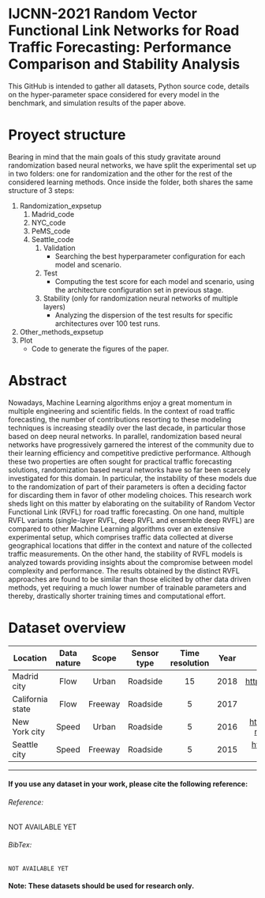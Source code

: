 # IJCNN-2021 Random Vector Functional Link Networks for Road Traffic Forecasting: Performance Comparison and Stability Analysis

This GitHub is intended to gather all datasets, Python source code, details on the hyper-parameter space considered for every model in the benchmark, and simulation results of the paper above.

# Proyect structure
Bearing in mind that the main goals of this study gravitate around randomization based neural networks, we have split the experimental set up in two folders: one for randomization and the other for the rest of the considered learning methods. Once inside the folder, both shares the same structure of 3 steps:

1. Randomization_expsetup
   1. Madrid_code
   2. NYC_code
   3. PeMS_code
   4. Seattle_code
      1. Validation
         - Searching the best hyperparameter configuration for each model and scenario.
      2. Test
         - Computing the test score for each model and scenario, using the architecture configuration set in previous stage.
      3. Stability (only for randomization neural networks of multiple layers)
         - Analyzing the dispersion of the test results for specific architectures over 100 test runs.
2. Other_methods_expsetup
3. Plot
   - Code to generate the figures of the paper.


# Abstract
Nowadays, Machine Learning algorithms enjoy a great momentum in multiple engineering and scientific fields. In the context of road traffic forecasting, the number of contributions resorting to these modeling techniques is increasing steadily over the last decade, in particular those based on deep neural networks. In parallel, randomization based neural networks have progressively garnered the interest of the community due to their learning efficiency and competitive predictive performance. Although these two properties are often sought for practical traffic forecasting solutions, randomization based neural networks have so far been scarcely investigated for this domain. In particular, the instability of these models due to the randomization of part of their parameters is often a deciding factor for discarding them in favor of other modeling choices. This research work sheds light on this matter by elaborating on the suitability of Random Vector Functional Link (RVFL) for road traffic forecasting. On one hand, multiple RVFL variants (single-layer RVFL, deep RVFL and ensemble deep RVFL) are compared to other Machine Learning algorithms over an extensive experimental setup, which comprises traffic data collected at diverse geographical locations that differ in the context and nature of the collected traffic measurements. On the other hand, the stability of RVFL models is analyzed towards providing insights about the compromise between model complexity and performance. The results obtained by the distinct RVFL approaches are found to be similar than those elicited by other data driven methods, yet requiring a much lower number of trainable parameters and thereby, drastically shorter training times and computational effort.

# Dataset overview

| Location         | Data nature |  Scope  | Sensor type | Time resolution | Year |                              Data source                              |
|------------------|:-----------:|:-------:|:-----------:|:---------------:|:----:|:---------------------------------------------------------------------:|
| Madrid city      |     Flow    |  Urban  |   Roadside  |        15       | 2018 | https://datos.madrid.es/portal/site/egob/                             |
| California state |     Flow    | Freeway |   Roadside  |        5        | 2017 | http://pems.dot.ca.gov/                                               |
| New York city    |    Speed    |  Urban  |   Roadside  |        5        | 2016 | https://www.kaggle.com/crailtap/nyc-real-time-traffic-speed-data-feed |
| Seattle city     |    Speed    | Freeway |   Roadside  |        5        | 2015 | https://github.com/zhiyongc/Seattle-Loop-Data                         |

---
#### If you use any dataset in your work, please cite the following reference:
###### Reference:
NOT AVAILABLE YET
###### BibTex:
```
NOT AVAILABLE YET
```
#### Note: These datasets should be used for research only.



